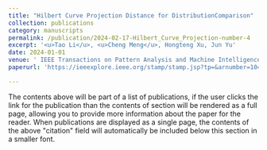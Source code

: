 ```yaml
---
title: "Hilbert Curve Projection Distance for DistributionComparison"
collection: publications
category: manuscripts
permalink: /publication/2024-02-17-Hilbert_Curve_Projection-number-4
excerpt: '<u>Tao Li</u>, <u>Cheng Meng</u>, Hongteng Xu, Jun Yu'
date: 2024-01-01
venue: ' IEEE Transactions on Pattern Analysis and Machine Intelligence'
paperurl: 'https://ieeexplore.ieee.org/stamp/stamp.jsp?tp=&arnumber=10428036'

---
```


The contents above will be part of a list of publications, if the user clicks the link for the publication than the contents of section will be rendered as a full page, allowing you to provide more information about the paper for the reader. When publications are displayed as a single page, the contents of the above "citation" field will automatically be included below this section in a smaller font.
